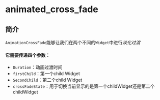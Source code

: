 # animated_cross_fade

## 简介

`AnimationCrossFade`能够让我们在两个不同的`Widget`中进行*淡化过渡*

#### 它需要传递四个参数：

- `Duration`：动画过渡时间
- `firstChild`：第一个child Widget
- `SecondChild`：第二个child Widget
- `crossFadeState`：用于切换当前显示的是第一个childWidget还是第二个childWidget